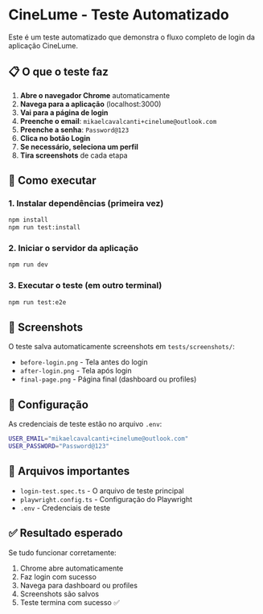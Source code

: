 # CineLume - Teste Automatizado

Este é um teste automatizado que demonstra o fluxo completo de login da aplicação CineLume.

## 📋 O que o teste faz

1. **Abre o navegador Chrome** automaticamente
2. **Navega para a aplicação** (localhost:3000)  
3. **Vai para a página de login**
4. **Preenche o email**: `mikaelcavalcanti+cinelume@outlook.com`
5. **Preenche a senha**: `Password@123`
6. **Clica no botão Login**
7. **Se necessário, seleciona um perfil**
8. **Tira screenshots** de cada etapa

## 🚀 Como executar

### 1. Instalar dependências (primeira vez)
```bash
npm install
npm run test:install
```

### 2. Iniciar o servidor da aplicação
```bash
npm run dev
```

### 3. Executar o teste (em outro terminal)
```bash
npm run test:e2e
```

## 📸 Screenshots

O teste salva automaticamente screenshots em `tests/screenshots/`:
- `before-login.png` - Tela antes do login
- `after-login.png` - Tela após login  
- `final-page.png` - Página final (dashboard ou profiles)

## 🔧 Configuração

As credenciais de teste estão no arquivo `.env`:
```bash
USER_EMAIL="mikaelcavalcanti+cinelume@outlook.com"
USER_PASSWORD="Password@123"
```

## 📁 Arquivos importantes

- `login-test.spec.ts` - O arquivo de teste principal
- `playwright.config.ts` - Configuração do Playwright
- `.env` - Credenciais de teste

## ✅ Resultado esperado

Se tudo funcionar corretamente:
1. Chrome abre automaticamente
2. Faz login com sucesso
3. Navega para dashboard ou profiles
4. Screenshots são salvos
5. Teste termina com sucesso ✅